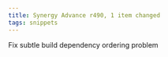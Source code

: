 ```yaml
---
title: Synergy Advance r490, 1 item changed
tags: snippets
---
```


Fix subtle build dependency ordering problem
